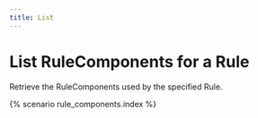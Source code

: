 ```yaml
---
title: List
---
```


# List RuleComponents for a Rule

Retrieve the RuleComponents used by the specified Rule.

{% scenario rule_components.index %}
